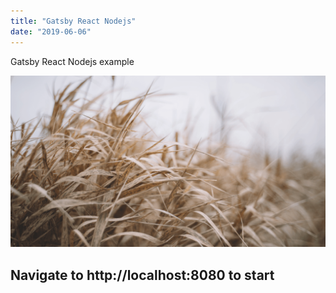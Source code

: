 ```yaml
---
title: "Gatsby React Nodejs"
date: "2019-06-06"
---
```


Gatsby React Nodejs example

![Grass](./grass.png)

## Navigate to http://localhost:8080 to start
